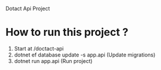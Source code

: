 Dotact Api Project

# How to run this project ?
1. Start at /doctact-api
2. dotnet ef database update -s app.api (Update migrations)
3. dotnet run app.api (Run project)
